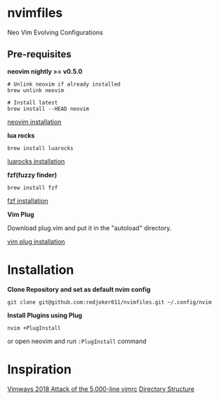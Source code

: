 # nvimfiles
Neo Vim Evolving Configurations

## Pre-requisites

**neovim nightly >= v0.5.0**

```
# Unlink neovim if already installed
brew unlink neovim

# Install latest
brew install --HEAD neovim
```
[neovim installation](https://github.com/neovim/neovim/wiki/Installing-Neovim)

**lua rocks**

```
brew install luarocks
```

[luarocks installation](https://github.com/luarocks/luarocks#installing)

**fzf(fuzzy finder)**

```
brew install fzf
```

[fzf installation](https://github.com/junegunn/fzf#installation)

**Vim Plug**

Download plug.vim and put it in the "autoload" directory.

[vim plug installation](https://github.com/junegunn/vim-plug#installation)

# Installation

**Clone Repository and set as default nvim config**

`git clone git@github.com:redjoker011/nvimfiles.git ~/.config/nvim`

**Install Plugins using Plug**

`nvim +PlugInstall`

or open neovim and run `:PlugInstall` command

# Inspiration
[Vimways 2018 Attack of the 5,000-line vimrc](https://vimways.org/2018/from-vimrc-to-vim)
[Directory Structure](https://gist.github.com/nelstrom/1056049/784e252c3de653e204e9e128653010e19fbd493f)
